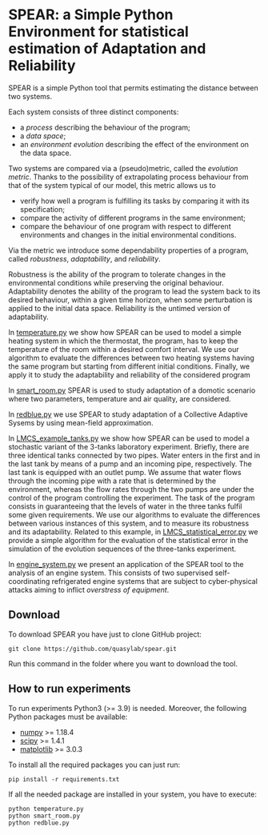 # SPEAR: a Simple Python Environment for statistical estimation of Adaptation and Reliability

SPEAR is a simple Python tool that permits estimating the distance between two systems. 

Each system consists of three distinct components: 
  * a *process* describing the behaviour of the program; 
  * a *data space*; 
  * an *environment evolution* describing the effect of the environment on the data space.

Two systems are compared via a (pseudo)metric, called the *evolution metric*. Thanks to the possibility of extrapolating process behaviour from that of the system typical of our model, this metric allows us to
  * verify how well a program is fulfilling its tasks by comparing it with its specification;
  * compare the activity of different programs in the same environment;
  * compare the behaviour of one program with respect to different environments and changes in the initial environmental conditions.

Via the metric we introduce some dependability properties of a program, called *robustness*, *adaptability*, and *reliability*.

Robustness is the ability of the program to tolerate changes in the environmental conditions while preserving the original behaviour. 
Adaptability denotes the ability of the program to lead the system back to its desired behaviour, within a given time horizon, when some perturbation is applied to the initial data space. Reliability is the untimed version of adaptability.

In [temperature.py](./temperature.py) we show how SPEAR can be used to model a simple heating system in which the thermostat, the program, has to keep the temperature of the room within a desired comfort interval. We use our algorithm to evaluate the differences between two heating systems having the same program but starting from different initial conditions. Finally, we apply it to study the adaptability and reliability of the considered program

In [smart_room.py](./smart_room.py) SPEAR is used to study adaptation of a domotic scenario where two parameters, temperature and air quality, are considered. 

In [redblue.py](./readblue.py) we use SPEAR to study adaptation of a Collective Adaptive Sysems by using mean-field approximation. 

In [LMCS_example_tanks.py](./LMCS_example_tanks.py) we show how SPEAR can be used to model a stochastic variant of the 3-tanks laboratory experiment. Briefly, there are three identical tanks connected by two pipes. Water enters in the first and in the last tank by means of a pump and an incoming pipe, respectively. The last tank is equipped with an outlet pump. We assume that water flows through the incoming pipe with a rate that is determined by the environment, whereas the flow rates through the two pumps are under the control of the program controlling the experiment. The task of the program consists in guaranteeing that the levels of water in the three tanks fulfil some given requirements. We use our algorithms to evaluate the differences between various instances of this system, and to measure its robustness and its adaptability. 
Related to this example, in [LMCS_statistical_error.py](./LMCS_statistical_error.py) we provide a simple algorithm for the evaluation of the statistical error in the simulation of the evolution sequences of the three-tanks experiment.

In [engine_system.py](./engine_system.py) we present an application of the SPEAR tool to the analysis of an engine system. This consists of two supervised self-coordinating refrigerated engine systems that are subject to cyber-physical attacks aiming to inflict *overstress of equipment*.

## Download 

To download SPEAR you have just to clone GitHub project:

```
git clone https://github.com/quasylab/spear.git
```

Run this command in the folder where you want to download the tool.

## How to run experiments

To run experiments Python3 (>= 3.9) is needed. Moreover, the following Python packages must be available:
  * [numpy](https://numpy.org) >= 1.18.4
  * [scipy](https://www.scipy.org) >= 1.4.1
  * [matplotlib](https://matplotlib.org) >= 3.0.3
  
To install all the required packages you can just run:

```
pip install -r requirements.txt
```

If all the needed package are installed in your system, you have to execute:

```
python temperature.py
python smart_room.py
python redblue.py
```

